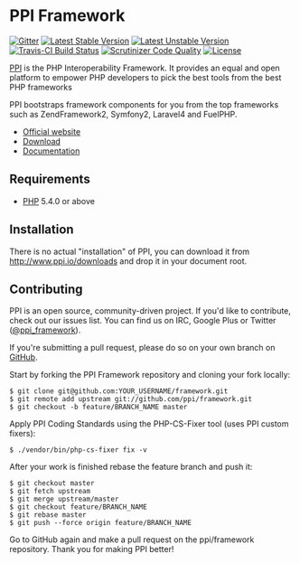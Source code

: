 <!-- vim: set tw=79 sw=4 ts=4 et ft=markdown : -->
# PPI Framework

[@website]:       http://www.ppi.io/                              "PPI Framework"
[@documentation]: http://www.ppi.io/docs/2.1/getting_started.html "PPI Framework Documentation"
[@download]:      http://www.ppi.io/files/ppi-skeletonapp-without-vendors.tar.gz
[@gitweb]:        https://github.com/ppi/framework                "ppi/framework"
[@php]:           http://php.net/                                 "PHP: Hypertext Preprocessor"
[@twitter]:       https://twitter.com/ppi_framework               "PPI Framework at Twitter"

[![Gitter](https://badges.gitter.im/ppi/framework.svg)](https://gitter.im/ppi/framework?utm_source=badge&utm_medium=badge&utm_campaign=pr-badge)
[![Latest Stable Version](https://poser.pugx.org/ppi/framework/v/stable.png)](https://packagist.org/packages/ppi/framework)
[![Latest Unstable Version](https://poser.pugx.org/ppi/framework/v/unstable.png)](https://packagist.org/packages/ppi/framework)
[![Travis-CI Build Status](https://secure.travis-ci.org/ppi/framework.png?branch=master)](http://travis-ci.org/ppi/framework)
[![Scrutinizer Code Quality](https://scrutinizer-ci.com/g/ppi/framework/badges/quality-score.png?b=master)](https://scrutinizer-ci.com/g/ppi/framework/?branch=master)
[![License](https://poser.pugx.org/ppi/framework/license.png)](https://packagist.org/packages/ppi/framework)

[PPI][@website] is the PHP Interoperability Framework. It provides an equal and open platform to empower PHP developers to pick the best tools from the best PHP frameworks

PPI bootstraps framework components for you from the top frameworks such as ZendFramework2, Symfony2, Laravel4 and FuelPHP.

* [Official website][@website]
* [Download][@download]
* [Documentation][@documentation]

## Requirements

* [PHP][@php] 5.4.0 or above

## Installation

There is no actual "installation" of PPI, you can download it from
http://www.ppi.io/downloads and drop it in your document root.

## Contributing

PPI is an open source, community-driven project. If you'd like to contribute, check out our issues list. You can find us
on IRC, Google Plus or Twitter ([@ppi_framework][@twitter]).

If you're submitting a pull request, please do so on your own branch on [GitHub][@gitweb].
 
Start by forking the PPI Framework repository and cloning your fork locally:

    $ git clone git@github.com:YOUR_USERNAME/framework.git
    $ git remote add upstream git://github.com/ppi/framework.git
    $ git checkout -b feature/BRANCH_NAME master
    
Apply PPI Coding Standards using the PHP-CS-Fixer tool (uses PPI custom fixers):

    $ ./vendor/bin/php-cs-fixer fix -v

After your work is finished rebase the feature branch and push it:

    $ git checkout master
    $ git fetch upstream
    $ git merge upstream/master
    $ git checkout feature/BRANCH_NAME
    $ git rebase master
    $ git push --force origin feature/BRANCH_NAME

Go to GitHub again and make a pull request on the ppi/framework repository. Thank you for making PPI better!
